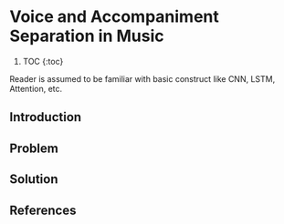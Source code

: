 # Voice and Accompaniment Separation in Music

1. TOC
{:toc}

Reader is assumed to be familiar with basic construct like CNN, LSTM, Attention, etc.

## Introduction

## Problem

## Solution

## References
